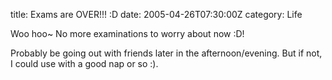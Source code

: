 title: Exams are OVER!!! :D
date: 2005-04-26T07:30:00Z
category: Life

Woo hoo~ No more examinations to worry about now :D!

Probably be going out with friends later in the afternoon/evening. But if not, I could use with a good nap or so :).
